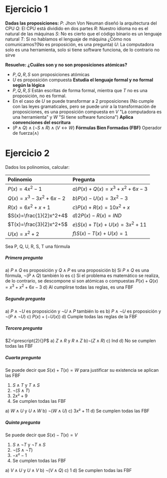 # Ejercicio 1
**Dadas las proposiciones:**
$P$: Jhon Von Neuman diseñó la arquitectura del CPU
$Q$: El CPU está dividido en dos partes
$R$: Nuestro idioma no es el natural de las máquinas
$S$: No es cierto que el código binario es un lenguaje natural
$T$: Si no hablamos el lenguaje de máquina ¿Cómo nos comunicamos?(No es proposición, es una pregunta)
$U$: La computadora solo es una herramienta, solo si tiene software funciona, de lo contrario no sirve

**Resuelve:**
**¿Cuáles son y no son proposiciones atómicas?**
- $P, Q, R, S$ son proposiciones atómicas
- $U$ es proposición compuesta
**Estudia el lenguaje formal y no formal según la lógica**
- $P, Q , R, S$ Están escritas de forma formal, mientra que $T$ no es una proposición, no es formal.
- En el caso de $U$ se puede transformar a 2 proposiciones (No cumple con las leyes gramaticales, pero se puede unir a la transformación de proposiciones, es una proposición compuesta en $V$ "La computadora es una herramienta" y $W$ "Si tiene software funciona")
**Aplica convenciones del escritura**
- $(P\land Q)\land (\neg S\land R )\land (V\leftrightarrow W)$
**Fórmulas Bien Formadas (FBF)**
Operador de fuerza($\land$)

# Ejercicio 2
Dados los polinomios, calcular:

| Polinomio               | Pregunta                    |
| :---------------------- | :-------------------------- |
| $P(x)=4x^2-1$           | $a) P(x)+Q(x)=x^3+x^2+6x-3$ |
| $Q(x)= x^3 -3x^2+6x-2$  | $b) P(x)-U(x)=3x^2-3$       |
| $R(x)=6x^2+x+1$         | $c) P(x)+R(x)= 10x^2+x$     |
| $S(x)=\frac{1}{2}x^2+4$ | $d) 2P(x)-R(x)=IND$         |
| $T(x)=\frac{3}{2}x^2+5$ | $e) S(x)+T(x)+U(x)=3x^2+11$ |
| $U(x)=x^2+2$            | $f) S(x)-T(x)+U(x)=1$       |
Sea P, Q, U, R, S, T una fórmula
##### Primera pregunta
a) $P \land Q$ es proposición y $Q\land P$ es una proposición
b) Si $P\land Q$ es una fórmula, $\neg(P\land Q)$ también lo es
c) Si el problema es matemático se realiza, de lo contrario, se descompone si son atómicas o compuestas $P(x)+Q(x)=x^3+x^2+6x-3$
d) Al cumplirse todas las reglas, es una FBF
##### Segunda pregunta
a) $P\land \neg U$ es proposición y $\neg U \land P$ también lo es 
b) $P\land \neg U$ es proposición y $\neg(P\land\neg U)$
c) $P(x)+(-U(x))$
 d) Cumple todas las reglas de la FBF
##### Tercera pregunta
$Z=\prescript{2}{}P$
a) $Z\land R$ y $R\land Z$
b)$\neg (Z\land R)$
c) Ind
d) No se cumplen todas las FBF
##### Cuarta pregunta
Se puede decir que $S(x)+T(x)=W$
para justificar su existencia se aplican las FBF
1. $S\land T$ y $T\land S$
2. $\neg (S\land T)$
3.  $2x²+9$
4. Se cumplen todas las FBF

a) $W\land U$ y $U\land W$
b) $\neg(W\land U)$
c) $3x²+11$
d) Se cumplen todas las FBF
##### Quinta pregunta
Se puede decir que $S(x)-T(x)=V$ 
1. $S\land \neg T$  y $\neg T \land S$
2. $\neg(S\land \neg T)$
3. $-x²-1$
4. Se cumplen todas las FBF

a) $V\land U$ y $U\land V$
b) $\neg(V\land Q)$
c) $1$
d) Se cumplen todas las FBF